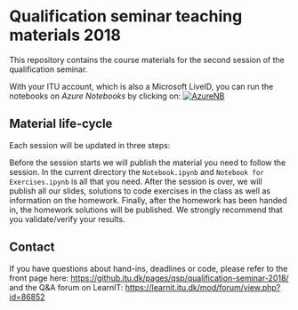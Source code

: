 # Qualification seminar teaching materials 2018

This repository contains the course materials for the second session of the qualification seminar.

With your ITU account, which is also a Microsoft LiveID, you can run the notebooks on _Azure Notebooks_ by clicking on: [![AzureNB](https://notebooks.azure.com/launch.png)](https://notebooks.azure.com/import/gh/itu-summer/session-2)


## Material life-cycle

Each session will be updated in three steps:

Before the session starts we will publish the material you need to follow the session. In the current directory the `Notebook.ipynb` and `Notebook for Exercises.ipynb` is all that you need.
After the session is over, we will publish all our slides, solutions to code exercises in the class as well as information on the homework.
Finally, after the homework has been handed in, the homework solutions will be published.
We strongly recommend that you validate/verify your results.


## Contact

If you have questions about hand-ins, deadlines or code, please refer to the front page here: https://github.itu.dk/pages/qsp/qualification-seminar-2018/ and the Q&A forum on LearnIT: https://learnit.itu.dk/mod/forum/view.php?id=86852
